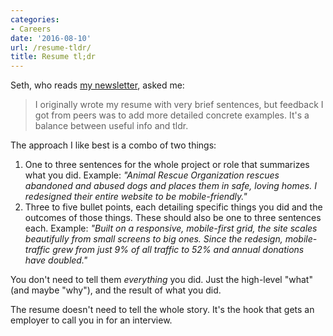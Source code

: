 ```yaml
---
categories:
- Careers
date: '2016-08-10'
url: /resume-tldr/
title: Resume tl;dr
---
```


Seth, who reads [my newsletter](/newsletter/), asked me:

> I originally wrote my resume with very brief sentences, but feedback I got from peers was to add more detailed concrete examples. It's a balance between useful info and tldr.

The approach I like best is a combo of two things:

1. One to three sentences for the whole project or role that summarizes what you did. Example: *"Animal Rescue Organization rescues abandoned and abused dogs and places them in safe, loving homes. I redesigned their entire website to be mobile-friendly."*
2. Three to five bullet points, each detailing specific things you did and the outcomes of those things. These should also be one to three sentences each. Example: *"Built on a responsive, mobile-first grid, the site scales beautifully from small screens to big ones. Since the redesign, mobile-traffic grew from just 9% of all traffic to 52% and annual donations have doubled."*

You don't need to tell them *everything* you did. Just the high-level "what" (and maybe "why"), and the result of what you did.

The resume doesn't need to tell the whole story. It's the hook that gets an employer to call you in for an interview.